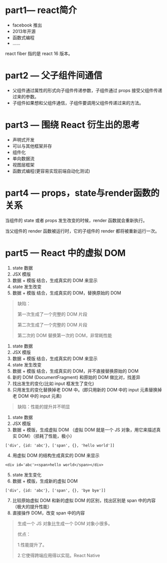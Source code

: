 # part1— react简介

* facebook 推出
* 2013年开源
* 函数式编程
* ......

react fiber 指的是 react 16 版本。

# part2 — 父子组件间通信

* 父组件通过属性的形式向子组件传递参数，子组件通过 props 接受父组件传递过来的参数。
* 子组件如果想和父组件通信，子组件要调用父组件传递过来的方法。

# part3 — 围绕 React 衍生出的思考

* 声明式开发
* 可以与其他框架并存
* 组件化
* 单向数据流
* 视图层框架
* 函数式编程(更容易实现前端自动化测试)

# part4 — props，state与render函数的关系

当组件的 state 或者 props 发生改变的时候，render 函数就会重新执行。

当父组件的 render 函数被运行时，它的子组件的 render 都将被重新运行一次。

# part5 — React 中的虚拟 DOM

1. state 数据
2. JSX 模版
3. 数据 + 模版 结合，生成真实的 DOM 来显示
4. state 发生改变
5. 数据 + 模版 结合，生成真实的 DOM，替换原始的 DOM

> 缺陷：
>
> 第一次生成了一个完整的 DOM 片段
>
> 第二次生成了一个完整的 DOM 片段
>
> 第二次的 DOM 替换第一次的 DOM，非常耗性能

1. state 数据
2. JSX 模版
3. 数据 + 模版 结合，生成真实的 DOM 来显示
4. state 发生改变
5. 数据 + 模版 结合，生成真实的 DOM，并不直接替换原始的 DOM 
6. 新的 DOM (DocumentFragment) 和原始的 DOM 做比对，找差异
7. 找出发生的变化(比如 input 框发生了变化)
8. 只用发生的变化替换掉老 DOM 中。(即只用新的 DOM 中的 input 元素替换掉老 DOM 中的 input 元素)

> 缺陷：性能的提升并不明显

1. state 数据
2. JSX 模版
3. 数据 + 模版，生成虚拟 DOM （虚拟 DOM 就是一个 JS 对象，用它来描述真实 DOM）（损耗了性能，极小）

`['div', {id: 'abc'}, ['span', {}, 'hello world']]`

4. 用虚拟 DOM 的结构生成真实的 DOM 来显示

`<div id='abc'><span>hello world</span></div>`

5. state 发生变化
6. 数据 + 模版，生成新的虚拟 DOM

`['div', {id: 'abc'}, ['span', {}, 'bye bye']]`

7. 比较原始虚拟 DOM 和新的虚拟 DOM 的区别，找出区别是 span 中的内容（极大的提升性能）
8. 直接操作 DOM，改变 span 中的内容

> 生成一个 JS 对象比生成一个 DOM 对象小很多。
>
> 优点：
>
> 1.性能提升了。
>
> 2.它使得跨端应用得以实现。React Native

